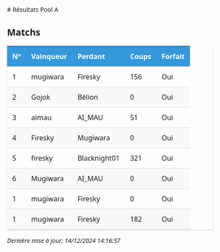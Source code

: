 <style>
    .tournament-results {
        font-family: 'Segoe UI', system-ui, sans-serif;
        max-width: 1200px;
        margin: 2em auto;
        padding: 0 1em;
    }
    .tournament-results table {
        width: 100%;
        border-collapse: collapse;
        margin: 1em 0;
        box-shadow: 0 1px 3px rgba(0,0,0,0.2);
    }
    .tournament-results th, 
    .tournament-results td {
        padding: 12px;
        text-align: left;
        border-bottom: 1px solid #ddd;
    }
    .tournament-results th {
        background: #3498db;
        color: white;
        font-weight: 600;
    }
    .tournament-results tr:nth-child(even) {
        background: #f8f9fa;
    }
    .tournament-results tr:hover {
        background: #f1f4f7;
    }
    </style>
<div class="tournament-results">
# Résultats Pool A

## Matchs

| N° | Vainqueur | Perdant | Coups | Forfait |
|---|-----------|----------|--------|---------|
| 1 | mugiwara | Firesky | 156 | Oui |
| 2 | Gojok | Bélion | 0 | Oui |
| 3 | aimau | AI_MAU | 51 | Oui |
| 4 | Firesky | Mugiwara | 0 | Oui |
| 5 | firesky | Blacknight01 | 321 | Oui |
| 6 | Mugiwara | AI_MAU | 0 | Oui |
| 1 | mugiwara | Firesky | 0 | Oui |
| 1 | mugiwara | Firesky | 182 | Oui |

_Dernière mise à jour: 14/12/2024 14:16:57_
</div>